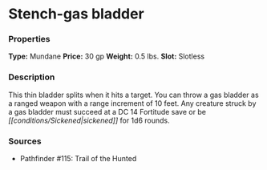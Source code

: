 ﻿---
Title: "Stench-gas bladder"
Type: "Mundane"
Price: "30 gp"
Weight: "0.5 lbs."
Slot: "Slotless"
Description: |
  "This thin bladder splits when it hits a target. You can throw a gas bladder as a ranged weapon with a range increment of 10 feet. Any creature struck by a gas bladder must succeed at a DC 14 Fortitude save or be sickened for 1d6 rounds."
Sources: "['Pathfinder #115: Trail of the Hunted']"
---

# Stench-gas bladder

### Properties

**Type:** Mundane **Price:** 30 gp **Weight:** 0.5 lbs. **Slot:** Slotless

### Description

This thin bladder splits when it hits a target. You can throw a gas bladder as a ranged weapon with a range increment of 10 feet. Any creature struck by a gas bladder must succeed at a DC 14 Fortitude save or be _[[conditions/Sickened|sickened]]_ for 1d6 rounds.

### Sources

* Pathfinder #115: Trail of the Hunted